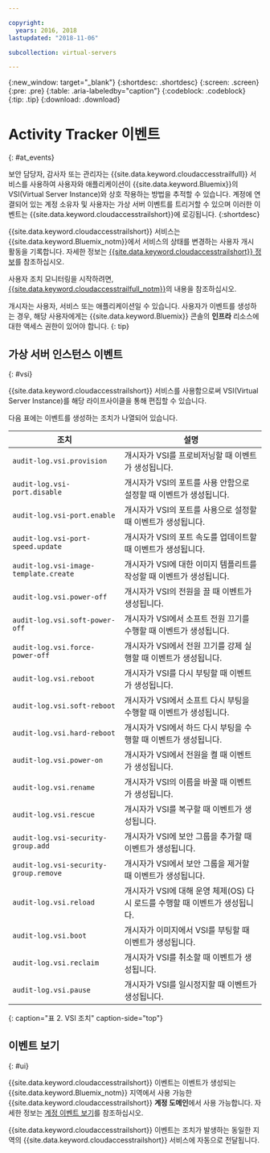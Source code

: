 ```yaml
---

copyright:
  years: 2016, 2018
lastupdated: "2018-11-06"

subcollection: virtual-servers

---
```


{:new_window: target="_blank"}
{:shortdesc: .shortdesc}
{:screen: .screen}
{:pre: .pre}
{:table: .aria-labeledby="caption"}
{:codeblock: .codeblock}
{:tip: .tip}
{:download: .download}


# Activity Tracker 이벤트
{: #at_events}

보안 담당자, 감사자 또는 관리자는 {{site.data.keyword.cloudaccesstrailfull}} 서비스를 사용하여 사용자와 애플리케이션이
{{site.data.keyword.Bluemix}}의 VSI(Virtual Server Instance)와 상호 작용하는 방법을 추적할 수 있습니다. 계정에 연결되어 있는
계정 소유자 및 사용자는 가상 서버 이벤트를 트리거할 수 있으며 이러한 이벤트는 {{site.data.keyword.cloudaccesstrailshort}}에 로깅됩니다.
{:shortdesc}

{{site.data.keyword.cloudaccesstrailshort}} 서비스는 {{site.data.keyword.Bluemix_notm}}에서 서비스의 상태를 변경하는
사용자 개시 활동을 기록합니다. 자세한 정보는 [{{site.data.keyword.cloudaccesstrailshort}} 정보](/docs/services/cloud-activity-tracker?topic=cloud-activity-tracker-activity_tracker_ov#activity_tracker_ov )를 참조하십시오.

사용자 조치 모니터링을 시작하려면,
[{{site.data.keyword.cloudaccesstrailfull_notm}}](/docs/services/cloud-activity-tracker?topic=cloud-activity-tracker-getting-started-with-cla#getting-started-with-cla)의 내용을 참조하십시오.

개시자는 사용자, 서비스 또는 애플리케이션일 수 있습니다. 사용자가 이벤트를 생성하는 경우, 해당 사용자에게는 {{site.data.keyword.Bluemix}} 콘솔의 **인프라** 리소스에 대한 액세스 권한이 있어야 합니다.
{: tip}

## 가상 서버 인스턴스 이벤트
{: #vsi}

{{site.data.keyword.cloudaccesstrailshort}} 서비스를 사용함으로써 VSI(Virtual Server Instance)를 해당 라이프사이클을 통해 편집할 수 있습니다.

다음 표에는 이벤트를 생성하는 조치가 나열되어 있습니다.

| 조치 |설명 |
|----------|---------|
| `audit-log.vsi.provision`             | 개시자가 VSI를 프로비저닝할 때 이벤트가 생성됩니다.  |
| `audit-log.vsi-port.disable`          | 개시자가 VSI의 포트를 사용 안함으로 설정할 때 이벤트가 생성됩니다. |
| `audit-log.vsi-port.enable`           | 개시자가 VSI의 포트를 사용으로 설정할 때 이벤트가 생성됩니다. |
| `audit-log.vsi-port-speed.update`     | 개시자가 VSI의 포트 속도를 업데이트할 때 이벤트가 생성됩니다. |
| `audit-log.vsi-image-template.create` | 개시자가 VSI에 대한 이미지 템플리트를 작성할 때 이벤트가 생성됩니다.  |
| `audit-log.vsi.power-off`             | 개시자가 VSI의 전원을 끌 때 이벤트가 생성됩니다.  |
| `audit-log.vsi.soft-power-off`        | 개시자가 VSI에서 소프트 전원 끄기를 수행할 때 이벤트가 생성됩니다. |
| `audit-log.vsi.force-power-off`       | 개시자가 VSI에서 전원 끄기를 강제 실행할 때 이벤트가 생성됩니다. |
| `audit-log.vsi.reboot`                | 개시자가 VSI를 다시 부팅할 때 이벤트가 생성됩니다. |
| `audit-log.vsi.soft-reboot`           | 개시자가 VSI에서 소프트 다시 부팅을 수행할 때 이벤트가 생성됩니다. |
| `audit-log.vsi.hard-reboot`           | 개시자가 VSI에서 하드 다시 부팅을 수행할 때 이벤트가 생성됩니다. |
| `audit-log.vsi.power-on`              | 개시자가 VSI에서 전원을 켤 때 이벤트가 생성됩니다. |
| `audit-log.vsi.rename`                | 개시자가 VSI의 이름을 바꿀 때 이벤트가 생성됩니다. |
| `audit-log.vsi.rescue`                | 개시자가 VSI를 복구할 때 이벤트가 생성됩니다. |
| `audit-log.vsi-security-group.add`    | 개시자가 VSI에 보안 그룹을 추가할 때 이벤트가 생성됩니다. |
| `audit-log.vsi-security-group.remove` | 개시자가 VSI에서 보안 그룹을 제거할 때 이벤트가 생성됩니다. |
| `audit-log.vsi.reload`                | 개시자가 VSI에 대해 운영 체제(OS) 다시 로드를 수행할 때 이벤트가 생성됩니다. |
| `audit-log.vsi.boot`                  | 개시자가 이미지에서 VSI를 부팅할 때 이벤트가 생성됩니다. |
| `audit-log.vsi.reclaim`               | 개시자가 VSI를 취소할 때 이벤트가 생성됩니다. |
| `audit-log.vsi.pause`                 | 개시자가 VSI를 일시정지할 때 이벤트가 생성됩니다. |
{: caption="표 2. VSI 조치" caption-side="top"}



## 이벤트 보기
{: #ui}

{{site.data.keyword.cloudaccesstrailshort}} 이벤트는 이벤트가 생성되는 {{site.data.keyword.Bluemix_notm}} 지역에서 사용 가능한
{{site.data.keyword.cloudaccesstrailshort}} **계정 도메인**에서 사용 가능합니다. 자세한 정보는 [계정 이벤트 보기](/docs/services/cloud-activity-tracker/how-to/manage-events-ui?topic=cloud-activity-tracker-view_acc_events#account_events)를 참조하십시오.

{{site.data.keyword.cloudaccesstrailshort}} 이벤트는 조치가 발생하는 동일한 지역의 {{site.data.keyword.cloudaccesstrailshort}} 서비스에
자동으로 전달됩니다.
